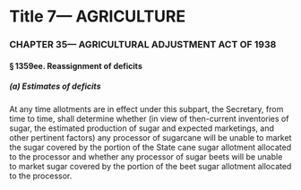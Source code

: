 
# Title 7— AGRICULTURE
### CHAPTER 35— AGRICULTURAL ADJUSTMENT ACT OF 1938
#### § 1359ee. Reassignment of deficits
##### (a) Estimates of deficits

At any time allotments are in effect under this subpart, the Secretary, from time to time, shall determine whether (in view of then-current inventories of sugar, the estimated production of sugar and expected marketings, and other pertinent factors) any processor of sugarcane will be unable to market the sugar covered by the portion of the State cane sugar allotment allocated to the processor and whether any processor of sugar beets will be unable to market sugar covered by the portion of the beet sugar allotment allocated to the processor.
